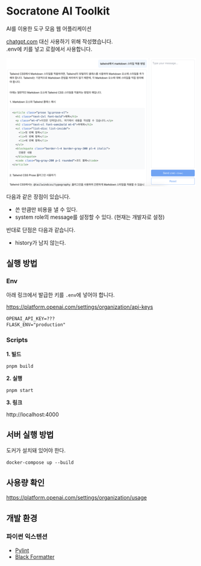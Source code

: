 # Socratone AI Toolkit

AI를 이용한 도구 모음 웹 어플리케이션

[chatgpt.com](https://chatgpt.com) 대신 사용하기 위해 작성했습니다.\
.env에 키를 넣고 로컬에서 사용합니다.

![스크린샷](docs/screen-shot.png)

다음과 같은 장점이 있습니다.

- 쓴 만큼만 비용을 낼 수 있다.
- system role의 message를 설정할 수 있다. (현재는 개발자로 설정)

반대로 단점은 다음과 같습니다.

- history가 남지 않는다.

## 실행 방법

### Env

아래 링크에서 발급한 키를 `.env`에 넣어야 합니다.

https://platform.openai.com/settings/organization/api-keys

```
OPENAI_API_KEY=???
FLASK_ENV="production"
```

### Scripts

**1\. 빌드**

```
pnpm build
```

**2\. 실행**

```
pnpm start
```

**3\. 링크**

http://localhost:4000

## 서버 실행 방법

도커가 설치돼 있어야 한다.

```
docker-compose up --build
```

## 사용량 확인

https://platform.openai.com/settings/organization/usage

## 개발 환경

### 파이썬 익스텐션

- [Pylint](https://marketplace.visualstudio.com/items?itemName=ms-python.pylint)
- [Black Formatter](https://marketplace.visualstudio.com/items?itemName=ms-python.black-formatter)
